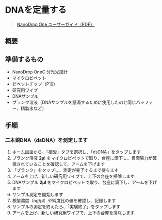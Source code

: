 # DNAを定量する
> [NanoDrop One ユーザーガイド（PDF）](https://assets.thermofisher.com/TFS-Assets/CAD/manuals/3091-NanoDrop-One-User-Guide-v1.3-sw-JAPANESE.pdf)

## 概要

## 準備するもの
- NanoDrop OneC 分光光度計
- マイクロピペット
- ピペットチップ（P10）
- 研究用ワイプ
- DNAサンプル
- ブランク溶液（DNAサンプルを懸濁するために使用したのと同じバッファー、精製水など）

## 手順

### 二本鎖DNA（dsDNA）を測定します
1. ホーム画面から、「核酸」タブを選択し、「dsDNA」をタップします
2. ブランク溶液 **2μl** をマイクロピペットで取り、台座に滴下し、表面張力が確保されていることを確認して、アームを下げます
3. 「ブランク」をタップし、測定が完了するまで待ちます
4. アームを上げ、新しい研究用ワイプで、上下の台座を掃除します
5. DNAサンプル **2μl** をマイクロピペットで取り、台座に滴下し、アームを下げます
6. サンプル測定を開始します
7. 核酸濃度（ng/μl）や純度比の値を確認し、記録します
8. サンプルの測定を終えたら、「実験終了」をタップします
9. アームを上げ、新しい研究用ワイプで、上下の台座を掃除します
